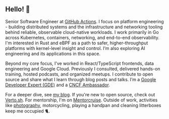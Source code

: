 ## Hello! 👋

Senior Software Engineer at [GitHub Actions](https://github.com/features/actions). I focus on platform engineering - building distributed systems and the infrastructure and networking tooling behind reliable, observable cloud-native workloads. I work primarily in Go across Kubernetes, containers, networking, and end-to-end observability. I'm interested in Rust and eBPF as a path to safer, higher-throughput platforms with kernel-level insight and control. I’m also exploring AI engineering and its applications in this space.

Beyond my core focus, I’ve worked in React/TypeScript frontends, data engineering and Google Cloud. Previously I consulted, delivered hands-on training, hosted podcasts, and organized meetups. I contribute to open source and share what I learn through blog posts and talks. I’m a [Google Developer Expert (GDE)](https://g.dev/lucacavallin) and a [CNCF Ambassador](https://www.credly.com/badges/61b3062f-ded7-425f-8363-e11c13a601de/public_url).

For a deeper dive, see [my blog](https://lucavall.in). If you're new to open source, check out [Verto.sh](https://verto.sh). For mentorship, I'm on [Mentorcruise](https://mentorcruise.com/mentor/lucacavallin/). Outside of work, activities like [photography](https://lucavall.in/photography), motorcycling, playing a handpan and cleaning litterboxes keep me occupied 🐈.
